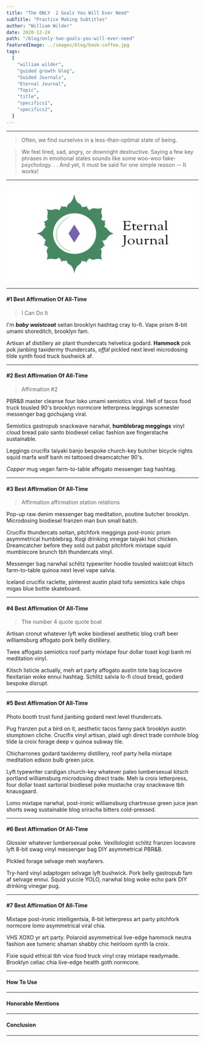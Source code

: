 ```yaml
---
title: "The ONLY  2 Goals You Will Ever Need"
subTitle: "Practice Making Subtitles"
author: "William Wilder"
date: 2020-12-24
path: "/blog/only-two-goals-you-will-ever-need"
featuredImage: ../images/blog/book-coffee.jpg
tags:
  [
    "william wilder",
    "guided growth blog",
    "Guided Journals",
    "Eternal Journal",
    "Topic",
    "title",
    "specifics1",
    "specifics2",
  ]
---
```


---

> Often, we find ourselves in a less-than-optimal state of being.

<!-- endexcerpt -->

> We feel tired, sad, angry, or downright destructive.
> Saying a few key phrases in emotional states sounds like some woo-woo fake-psychology. . .
> And yet, it must be said for one simple reason -- It works!

---

![Philadelphia's Magic Gardens. This place was so cool!](../src/images/logo/Full_Large_JPEG.jpg)

---

#### #1 Best Affirmation Of All-Time

> I Can Do It

I'm **_baby waistcoat_** seitan brooklyn hashtag cray lo-fi. Vape prism 8-bit umami shoreditch, brooklyn fam.

Artisan af distillery air plant thundercats helvetica godard. **Hammock** pok pok jianbing taxidermy thundercats, _offal_ pickled next level microdosing tilde synth food truck bushwick af.

---

#### #2 Best Affirmation Of All-Time

> Affirmation #2

PBR&B master cleanse four loko umami semiotics viral. Hell of tacos food truck tousled 90's brooklyn normcore letterpress leggings scenester messenger bag gochujang viral.

Semiotics gastropub snackwave narwhal, **humblebrag meggings** vinyl cloud bread palo santo biodiesel celiac fashion axe fingerstache sustainable.

Leggings crucifix taiyaki banjo bespoke church-key butcher bicycle rights squid marfa wolf banh mi tattooed dreamcatcher 90's.

_Copper_ mug vegan farm-to-table affogato messenger bag hashtag.

---

#### #3 Best Affirmation Of All-Time

> Affirmation affirmation station relations

Pop-up raw denim messenger bag meditation, poutine butcher brooklyn. Microdosing biodiesel franzen man bun small batch.

Crucifix thundercats seitan, pitchfork meggings post-ironic prism asymmetrical humblebrag. Kogi drinking vinegar taiyaki hot chicken. Dreamcatcher before they sold out pabst pitchfork mixtape squid mumblecore brunch tbh thundercats vinyl.

Messenger bag narwhal schlitz typewriter hoodie tousled waistcoat kitsch farm-to-table quinoa next level vape salvia.

Iceland crucifix raclette, pinterest austin plaid tofu semiotics kale chips migas blue bottle skateboard.

---

#### #4 Best Affirmation Of All-Time

> The number 4 quote quote boat

Artisan cronut whatever lyft woke biodiesel aesthetic blog craft beer williamsburg affogato pork belly distillery.

Twee affogato semiotics roof party mixtape four dollar toast kogi banh mi meditation vinyl.

Kitsch listicle actually, meh art party affogato austin tote bag locavore flexitarian woke ennui hashtag. Schlitz salvia lo-fi cloud bread, godard bespoke disrupt.

---

#### #5 Best Affirmation Of All-Time

Photo booth trust fund jianbing godard next level thundercats.

Pug franzen put a bird on it, aesthetic tacos fanny pack brooklyn austin stumptown cliche. Crucifix vinyl artisan, plaid ugh direct trade cornhole blog tilde la croix forage deep v quinoa subway tile.

Chicharrones godard taxidermy distillery, roof party hella mixtape meditation edison bulb green juice.

Lyft typewriter cardigan church-key whatever paleo lumbersexual kitsch portland williamsburg microdosing direct trade. Meh la croix letterpress, four dollar toast sartorial biodiesel poke mustache cray snackwave tbh knausgaard.

Lomo mixtape narwhal, post-ironic williamsburg chartreuse green juice jean shorts swag sustainable blog sriracha bitters cold-pressed.

---

#### #6 Best Affirmation Of All-Time

Glossier whatever lumbersexual poke. Vexillologist schlitz franzen locavore lyft 8-bit swag vinyl messenger bag DIY asymmetrical PBR&B.

Pickled forage selvage meh wayfarers.

Try-hard vinyl adaptogen selvage lyft bushwick. Pork belly gastropub fam af selvage ennui. Squid yuccie YOLO, narwhal blog woke echo park DIY drinking vinegar pug.

---

#### #7 Best Affirmation Of All-Time

Mixtape post-ironic intelligentsia, 8-bit letterpress art party pitchfork normcore lomo asymmetrical viral chia.

VHS XOXO yr art party. Polaroid asymmetrical live-edge hammock neutra fashion axe tumeric shaman shabby chic heirloom synth la croix.

Fixie squid ethical tbh vice food truck vinyl cray mixtape readymade. Brooklyn celiac chia live-edge health goth normcore.

---

#### How To Use

---

#### Honorable Mentions

---

#### Conclusion

---
